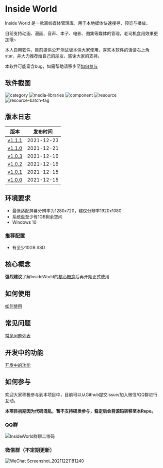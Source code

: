 # Inside World

Inside World 是一款离线媒体管理库，用于本地媒体快速搜寻、预览与播放。

目前支持动画、漫画、音声、本子、电影、图集等媒体的管理，老司机食用效果更加哦~

本人自用软件，目前提供公开测试版本供大家使用，喜欢本软件的话请右上角star，并大力推荐给自己的朋友，感谢大家的支持。

本软件可能富含bug，如需帮助请移步至[如何参与](#如何参与)

## 软件截图

![category](https://user-images.githubusercontent.com/2888789/146939237-295511e1-653b-4896-ba91-1c16fb9069e3.png)
![media-libraries](https://user-images.githubusercontent.com/2888789/146939252-40dfc41e-08fd-4568-90d2-9eac2a9b21de.png)
![component](https://user-images.githubusercontent.com/2888789/146939259-d5e003fe-08a0-44d3-b8ff-b2fd11649602.png)
![resource](https://user-images.githubusercontent.com/2888789/146939268-63ad4fca-f9d5-49c7-9797-9f8acf9bac0a.png)
![resource-batch-tag](https://user-images.githubusercontent.com/2888789/146939360-04e46e12-2547-46fe-aefc-b9198b4185b0.png)

## 版本日志

| 版本 | 发布时间 |
| ------------- | ------------- |
| [v1.1.1](https://github.com/Bakabase/InsideWorld/releases/tag/v1.1.1) | 2021-12-23 |
| [v1.1.0](https://github.com/Bakabase/InsideWorld/releases/tag/v1.1.0) | 2021-12-21 |
| [v1.0.3](https://github.com/Bakabase/InsideWorld/releases/tag/v1.0.3) | 2021-12-16 |
| [v1.0.2](https://github.com/Bakabase/InsideWorld/releases/tag/v1.0.2) | 2021-12-16 |
| [v1.0.1](https://github.com/Bakabase/InsideWorld/releases/tag/v1.0.1) | 2021-12-15 | 
| [v1.0.0](https://github.com/Bakabase/InsideWorld/releases/tag/v1.0.0) | 2021-12-15 |

## 环境要求

+ 最低适配屏幕分辨率为1280x720，建议分辨率1920x1080
+ 系统盘至少有1GB剩余空间
+ Windows 10

### 推荐配置

+ 有至少10GB SSD

## 核心概念

**强烈建议**了解InsideWorld的[核心概念](https://github.com/Bakabase/InsideWorld/blob/main/Docs/DEFINITIONS.md)后再开始正式使用

## 如何使用

[如何使用](https://github.com/Bakabase/InsideWorld/blob/main/Docs/HOW-TO-USE.md)

## 常见问题

[常见问题列表](https://github.com/Bakabase/InsideWorld/issues?q=is%3Aissue+sort%3Aupdated-desc+is%3Aclosed+label%3Adocumentation)

## 开发中的功能

[开发中的功能](https://github.com/Bakabase/InsideWorld/milestones)

## 如何参与

欢迎大家积极参与到本项目中，目前可以从Github提交Issue/加入微信/QQ群进行互动。

**本项目初期因为代码混乱，暂不支持研发参与，稳定后会将源码转移至本Repo。**

### QQ群

![InsideWorld群聊二维码](https://user-images.githubusercontent.com/2888789/146117768-7d92af78-37ca-426e-a820-97b896b591eb.png)

### 微信群（不定期更新）

![WeChat Screenshot_20211221181240](https://user-images.githubusercontent.com/2888789/146912454-1f97932c-5ec5-41f5-8402-3cce4d5e0201.png)
